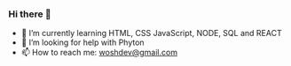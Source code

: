 ### Hi there 👋

- 🌱 I’m currently learning HTML, CSS JavaScript, NODE, SQL and REACT
- 🤔 I’m looking for help with Phyton
- 📫 How to reach me: woshdev@gmail.com
